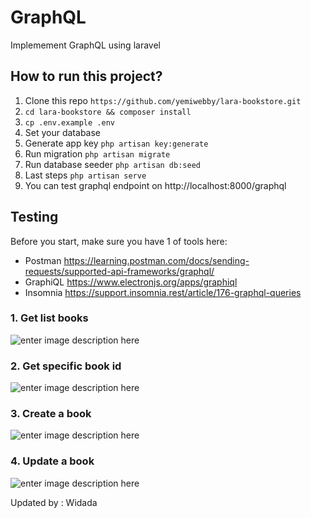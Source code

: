 # GraphQL
Implemement GraphQL using laravel

## How to run this project?

1. Clone this repo `https://github.com/yemiwebby/lara-bookstore.git`
2. `cd lara-bookstore && composer install`
3. `cp .env.example .env`
4. Set your database
5. Generate app key `php artisan key:generate`
6. Run migration `php artisan migrate`
7. Run database seeder `php artisan db:seed`
8. Last steps `php artisan serve`
9. You can test graphql endpoint on http://localhost:8000/graphql

## Testing

Before you start, make sure you have 1 of tools here:

 - Postman https://learning.postman.com/docs/sending-requests/supported-api-frameworks/graphql/
 - GraphiQL https://www.electronjs.org/apps/graphiql
 - Insomnia https://support.insomnia.rest/article/176-graphql-queries

### 1. Get list books
![enter image description here](https://twilio-cms-prod.s3.amazonaws.com/images/KxQN09OYSKsdInZcsm0WDkmgojIcswwRg-AW58qQUBXpQ.width-1600.png)

 ### 2. Get specific book id
 ![enter image description here](https://twilio-cms-prod.s3.amazonaws.com/images/DC3Y3tY3Hz8pC_jxVbmJFZ9Q6hHqFGPW4JpIeUy2BF0HK.width-1600.png)

### 3. Create a book
![enter image description here](https://twilio-cms-prod.s3.amazonaws.com/images/yB7pd65vJACOHuUG9Yr_xHEg2JE3sz49MXUFZ-PPXVl02.width-1600.png)

### 4. Update a book
![enter image description here](https://twilio-cms-prod.s3.amazonaws.com/images/MU8ML7LIeT8QD3zaDivf6RqyVxrwNDBdZz0fSugbar3WM.width-1600.png)

Updated by : Widada
